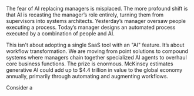 The fear of AI replacing managers is misplaced. The more profound shift is that AI is recasting the manager’s role entirely, turning them from supervisors into systems architects. Yesterday’s manager oversaw people executing a process. Today’s manager designs an automated process executed by a combination of people and AI.

This isn't about adopting a single SaaS tool with an "AI" feature. It’s about workflow transformation. We are moving from point solutions to compound systems where managers chain together specialized AI agents to overhaul core business functions. The prize is enormous. McKinsey estimates generative AI could add up to $4.4 trillion in value to the global economy annually, primarily through automating and augmenting workflows.

Consider a